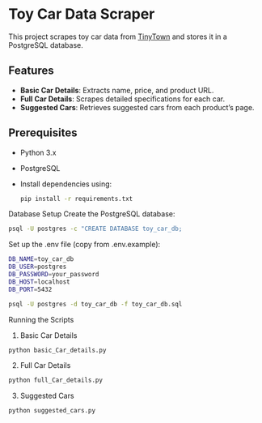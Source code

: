 # Toy Car Data Scraper

This project scrapes toy car data from [TinyTown](https://www.tinytown.in/collections/all) and stores it in a PostgreSQL database.

## Features

- **Basic Car Details**: Extracts name, price, and product URL.
- **Full Car Details**: Scrapes detailed specifications for each car.
- **Suggested Cars**: Retrieves suggested cars from each product’s page.

## Prerequisites

- Python 3.x
- PostgreSQL
- Install dependencies using:

  ```bash
  pip install -r requirements.txt
  
Database Setup
Create the PostgreSQL database:

```bash
psql -U postgres -c "CREATE DATABASE toy_car_db;
```
Set up the .env file (copy from .env.example):

```bash
DB_NAME=toy_car_db
DB_USER=postgres
DB_PASSWORD=your_password
DB_HOST=localhost
DB_PORT=5432
```

```bash
psql -U postgres -d toy_car_db -f toy_car_db.sql
```
Running the Scripts
1. Basic Car Details
```bash
python basic_Car_details.py
```
2. Full Car Details
```bash
python full_Car_details.py
```
3. Suggested Cars
```bash
python suggested_cars.py
```

